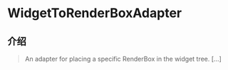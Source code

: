 # WidgetToRenderBoxAdapter

## 介绍

> An adapter for placing a specific RenderBox in the widget tree. [...]
